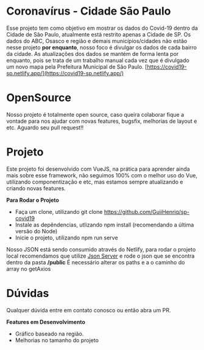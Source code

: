 # Coronavírus - Cidade São Paulo

Esse projeto tem como objetivo em mostrar os dados do Covid-19 dentro da Cidade de São Paulo, atualmente está restrito apenas a Cidade de SP. Os dados do ABC, Osasco e região e demais municípios/cidades não estão nesse projeto **por enquanto**, nosso foco é divulgar os dados de cada bairro da cidade.
As atualizações dos dados se mantém de forma lenta por enquanto, pois se trata de um trabalho manual cada vez que é divulgado um novo mapa pela Prefeitura Municipal de São Paulo.
[https://covid19-sp.netlify.app/](https://covid19-sp.netlify.app/)

# OpenSource
Nosso projeto é totalmente open source, caso queira colaborar fique a vontade para nos ajudar com novas features, bugsfix, melhorias de layout e etc. 
Aguardo seu pull request!!


# Projeto
Este projeto foi desenvolvido com VueJS, na prática para aprender ainda mais sobre esse framework, não seguimos 100% com o melhor uso do Vue, utilizando componentização e etc, mas estamos sempre atualizando e criando novas features.

**Para Rodar o Projeto**
 - Faça um clone, utilizando git clone https://github.com/GuiiHenriq/sp-covid19
 - Instale as depêndencias, utlizando npm install (recomendando a última versão do Node)
 - Inicie o projeto, utilizando npm run serve

Nosso JSON está sendo consumido através do Netlify, para rodar o projeto local recomendamos que utilize [Json Server](https://github.com/typicode/json-server) e rode o json que se encontra dentro da pasta **/public**
É necessário alterar os paths e a o caminho do array no getAxios

# Dúvidas
Qualquer dúvida entre em contato conosco ou então abra um PR.

**Features em Desenvolvimento**
- Gráfico baseado na região.
- Melhorias no tamanho do projeto
